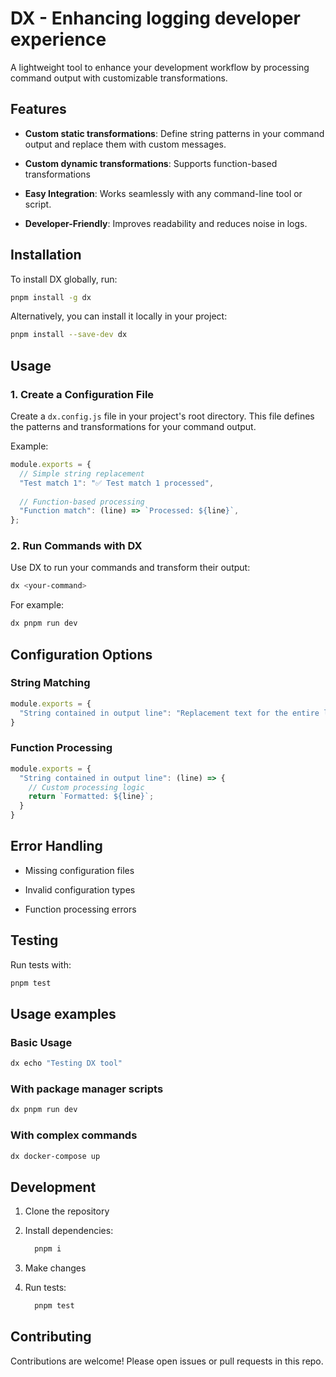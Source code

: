 # DX - Enhancing logging developer experience
A lightweight tool to enhance your development workflow by processing command output with customizable transformations.

## Features

- **Custom static transformations**: Define string patterns in your command output and replace them with custom messages.

- **Custom dynamic transformations**: Supports function-based transformations

- **Easy Integration**: Works seamlessly with any command-line tool or script.

- **Developer-Friendly**: Improves readability and reduces noise in logs.

## Installation
To install DX globally, run:

```bash
pnpm install -g dx
```

Alternatively, you can install it locally in your project:

```bash
pnpm install --save-dev dx
```

## Usage

### 1. Create a Configuration File
  
Create a `dx.config.js` file in your project's root directory. This file defines the patterns and transformations for your command output.

Example:

```js
module.exports = {
  // Simple string replacement
  "Test match 1": "✅ Test match 1 processed",
  
  // Function-based processing
  "Function match": (line) => `Processed: ${line}`,
};
```

### 2. Run Commands with DX

Use DX to run your commands and transform their output:

```bash
dx <your-command>
```

For example:

```bash
dx pnpm run dev
```

## Configuration Options

### String Matching

```js
module.exports = {
  "String contained in output line": "Replacement text for the entire line"
}
```

### Function Processing

```js
module.exports = {
  "String contained in output line": (line) => {
    // Custom processing logic
    return `Formatted: ${line}`;
  }
}
```

## Error Handling

- Missing configuration files

- Invalid configuration types

- Function processing errors

## Testing

Run tests with:

```bash
pnpm test
```
## Usage examples

### Basic Usage

```bash
dx echo "Testing DX tool"
```

### With package manager scripts

```bash
dx pnpm run dev
```

### With complex commands

```bash
dx docker-compose up
```
## Development

1. Clone the repository

2. Install dependencies:
    ```bash
      pnpm i
    ```

3. Make changes

4. Run tests:
    ```bash
      pnpm test
    ```

## Contributing

Contributions are welcome! Please open issues or pull requests in this repo.